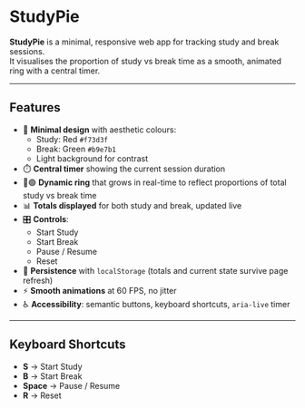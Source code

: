 # StudyPie

**StudyPie** is a minimal, responsive web app for tracking study and break sessions.  
It visualises the proportion of study vs break time as a smooth, animated ring with a central timer.

---

## Features
- 🎨 **Minimal design** with aesthetic colours:
  - Study: Red `#f73d3f`
  - Break: Green `#b9e7b1`
  - Light background for contrast
- ⏱️ **Central timer** showing the current session duration
- 🔴🟢 **Dynamic ring** that grows in real-time to reflect proportions of total study vs break time
- 📊 **Totals displayed** for both study and break, updated live
- 🎛️ **Controls**:
  - Start Study
  - Start Break
  - Pause / Resume
  - Reset
- 💾 **Persistence** with `localStorage` (totals and current state survive page refresh)
- ⚡ **Smooth animations** at 60 FPS, no jitter
- ♿ **Accessibility**: semantic buttons, keyboard shortcuts, `aria-live` timer

---

## Keyboard Shortcuts
- **S** → Start Study  
- **B** → Start Break  
- **Space** → Pause / Resume  
- **R** → Reset  
